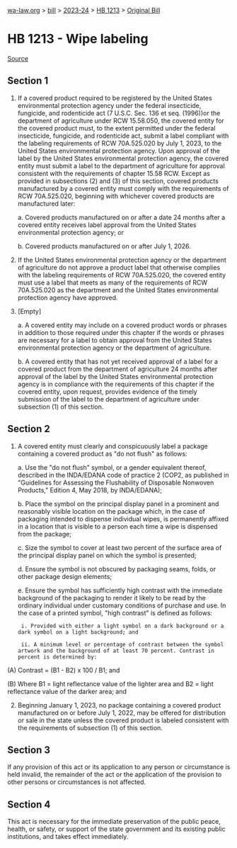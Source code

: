 [wa-law.org](/) > [bill](/bill/) > [2023-24](/bill/2023-24/) > [HB 1213](/bill/2023-24/hb/1213/) > [Original Bill](/bill/2023-24/hb/1213/1/)

# HB 1213 - Wipe labeling

[Source](http://lawfilesext.leg.wa.gov/biennium/2023-24/Pdf/Bills/House%20Bills/1213.pdf)

## Section 1
1. If a covered product required to be registered by the United States environmental protection agency under the federal insecticide, fungicide, and rodenticide act (7 U.S.C. Sec. 136 et seq. (1996))or the department of agriculture under RCW 15.58.050, the covered entity for the covered product must, to the extent permitted under the federal insecticide, fungicide, and rodenticide act, submit a label compliant with the labeling requirements of RCW 70A.525.020 by July 1, 2023, to the United States environmental protection agency. Upon approval of the label by the United States environmental protection agency, the covered entity must submit a label to the department of agriculture for approval consistent with the requirements of chapter 15.58 RCW. Except as provided in subsections (2) and (3) of this section, covered products manufactured by a covered entity must comply with the requirements of RCW 70A.525.020, beginning with whichever covered products are manufactured later:

    a. Covered products manufactured on or after a date 24 months after a covered entity receives label approval from the United States environmental protection agency; or

    b. Covered products manufactured on or after July 1, 2026.

2. If the United States environmental protection agency or the department of agriculture do not approve a product label that otherwise complies with the labeling requirements of RCW 70A.525.020, the covered entity must use a label that meets as many of the requirements of RCW 70A.525.020 as the department and the United States environmental protection agency have approved.

3. [Empty]

    a. A covered entity may include on a covered product words or phrases in addition to those required under this chapter if the words or phrases are necessary for a label to obtain approval from the United States environmental protection agency or the department of agriculture.

    b. A covered entity that has not yet received approval of a label for a covered product from the department of agriculture 24 months after approval of the label by the United States environmental protection agency is in compliance with the requirements of this chapter if the covered entity, upon request, provides evidence of the timely submission of the label to the department of agriculture under subsection (1) of this section.

## Section 2
1. A covered entity must clearly and conspicuously label a package containing a covered product as "do not flush" as follows:

    a. Use the "do not flush" symbol, or a gender equivalent thereof, described in the INDA/EDANA code of practice 2 (COP2, as published in "Guidelines for Assessing the Flushability of Disposable Nonwoven Products," Edition 4, May 2018, by INDA/EDANA);

    b. Place the symbol on the principal display panel in a prominent and reasonably visible location on the package which, in the case of packaging intended to dispense individual wipes, is permanently affixed in a location that is visible to a person each time a wipe is dispensed from the package;

    c. Size the symbol to cover at least two percent of the surface area of the principal display panel on which the symbol is presented;

    d. Ensure the symbol is not obscured by packaging seams, folds, or other package design elements;

    e. Ensure the symbol has sufficiently high contrast with the immediate background of the packaging to render it likely to be read by the ordinary individual under customary conditions of purchase and use. In the case of a printed symbol, "high contrast" is defined as follows:

        i. Provided with either a light symbol on a dark background or a dark symbol on a light background; and

        ii. A minimum level or percentage of contrast between the symbol artwork and the background of at least 70 percent. Contrast in percent is determined by:

(A) Contrast = (B1 - B2) x 100 / B1; and

(B) Where B1 = light reflectance value of the lighter area and B2 = light reflectance value of the darker area; and

2. Beginning January 1, 2023, no package  containing a covered product manufactured on or before July 1, 2022, may be offered for distribution or sale in the state unless the covered product is labeled consistent with the requirements of subsection (1) of this section.

## Section 3
If any provision of this act or its application to any person or circumstance is held invalid, the remainder of the act or the application of the provision to other persons or circumstances is not affected.

## Section 4
This act is necessary for the immediate preservation of the public peace, health, or safety, or support of the state government and its existing public institutions, and takes effect immediately.
